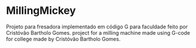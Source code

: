 # MillingMickey
Projeto para fresadora implementado em código G para faculdade feito por Cristóvão Bartholo Gomes.
project for a milling machine made using G-code for college made by Cristóvão Bartholo Gomes.

